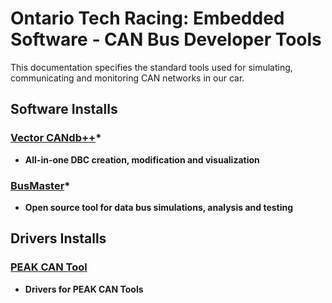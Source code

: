 # Ontario Tech Racing: Embedded Software - CAN Bus Developer Tools

This documentation specifies the standard tools used for simulating, communicating and monitoring
CAN networks in our car.

## Software Installs

### [Vector CANdb++](https://www.vector.com/int/en/products/products-a-z/software/candb/)*

- **All-in-one DBC creation, modification and visualization**

### [BusMaster](https://rbei-etas.github.io/busmaster/)*

- **Open source tool for data bus simulations, analysis and testing**

## Drivers Installs

### [PEAK CAN Tool](https://www.peak-system.com/Drivers.523.0.html)

- **Drivers for PEAK CAN Tools**
